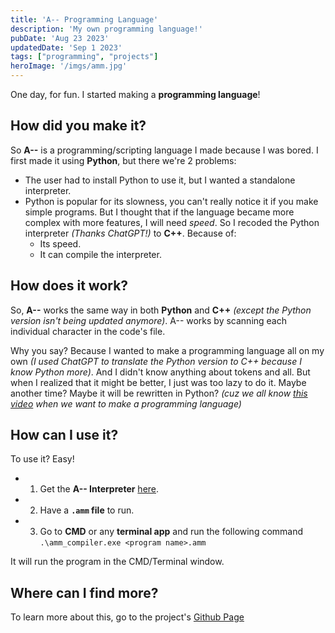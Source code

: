```yaml
---
title: 'A-- Programming Language'
description: 'My own programming language!'
pubDate: 'Aug 23 2023'
updatedDate: 'Sep 1 2023'
tags: ["programming", "projects"]
heroImage: '/imgs/amm.jpg'
---
```


One day, for fun. I started making a **programming language**!

## How did you make it?
So **__A--__** is a programming/scripting language I made because I was bored.
I first made it using **__Python__**, but there we're 2 problems:
* The user had to install Python to use it, but I wanted a standalone interpreter.
* Python is popular for its slowness, you can't really notice it if you make simple programs.
But I thought that if the language became more complex with more features, I will need *speed*.
So I recoded the Python interpreter *(Thanks ChatGPT!)* to **C++**. Because of:
    * Its speed.
    * It can compile the interpreter.

## How does it work?
So, **__A--__** works the same way in both __Python__ and __C++__ 
*(except the Python version isn't being updated anymore)*.
A-- works by scanning each individual character in the code's file.

Why you say? Because I wanted to make a programming language all on my own
*(I used ChatGPT to translate the Python version to C++ because I know Python more)*.
And I didn't know anything about tokens and all. But when I realized that it might be better,
I just was too lazy to do it. Maybe another time? Maybe it will be rewritten in Python?
*(cuz we all know [this video](#) when we want to make a programming language)*

## How can I use it?
To use it? Easy!
* 1. Get the **A-- Interpreter** [here](https://github.com/AbdooOwd/AMM_lang_CPP).
* 2. Have a **`.amm` file** to run.
* 3. Go to **CMD** or any **terminal app** and run the following command
`.\amm_compiler.exe <program name>.amm`

It will run the program in the CMD/Terminal window.

## Where can I find more?
To learn more about this, go to the project's [Github Page](https://github.com/AbdooOwd/AMM_lang_CPP)
